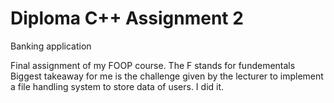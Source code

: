 # Diploma C++ Assignment 2

Banking application

Final assignment of my FOOP course. The F stands for fundementals
Biggest takeaway for me is the challenge given by the lecturer to implement a file handling system to store data of users.
I did it.
